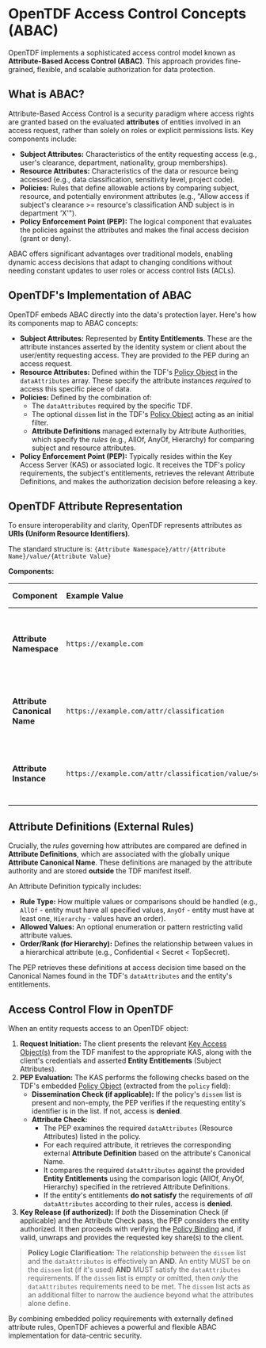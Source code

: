 # OpenTDF Access Control Concepts (ABAC)

OpenTDF implements a sophisticated access control model known as **Attribute-Based Access Control (ABAC)**. This approach provides fine-grained, flexible, and scalable authorization for data protection.

## What is ABAC?

Attribute-Based Access Control is a security paradigm where access rights are granted based on the evaluated **attributes** of entities involved in an access request, rather than solely on roles or explicit permissions lists. Key components include:

*   **Subject Attributes:** Characteristics of the entity requesting access (e.g., user's clearance, department, nationality, group memberships).
*   **Resource Attributes:** Characteristics of the data or resource being accessed (e.g., data classification, sensitivity level, project code).
*   **Policies:** Rules that define allowable actions by comparing subject, resource, and potentially environment attributes (e.g., "Allow access if subject's clearance >= resource's classification AND subject is in department 'X'").
*   **Policy Enforcement Point (PEP):** The logical component that evaluates the policies against the attributes and makes the final access decision (grant or deny).

ABAC offers significant advantages over traditional models, enabling dynamic access decisions that adapt to changing conditions without needing constant updates to user roles or access control lists (ACLs).

## OpenTDF's Implementation of ABAC

OpenTDF embeds ABAC directly into the data's protection layer. Here's how its components map to ABAC concepts:

*   **Subject Attributes:** Represented by **Entity Entitlements**. These are the attribute instances asserted by the identity system or client about the user/entity requesting access. They are provided *to* the PEP during an access request.
*   **Resource Attributes:** Defined within the TDF's [Policy Object](../schema/OpenTDF/policy.md) in the `dataAttributes` array. These specify the attribute instances *required* to access this specific piece of data.
*   **Policies:** Defined by the combination of:
    *   The `dataAttributes` required by the specific TDF.
    *   The optional `dissem` list in the TDF's [Policy Object](../schema/OpenTDF/policy.md) acting as an initial filter.
    *   **Attribute Definitions** managed externally by Attribute Authorities, which specify the *rules* (e.g., AllOf, AnyOf, Hierarchy) for comparing subject and resource attributes.
*   **Policy Enforcement Point (PEP):** Typically resides within the Key Access Server (KAS) or associated logic. It receives the TDF's policy requirements, the subject's entitlements, retrieves the relevant Attribute Definitions, and makes the authorization decision before releasing a key.

## OpenTDF Attribute Representation

To ensure interoperability and clarity, OpenTDF represents attributes as **URIs (Uniform Resource Identifiers)**.

The standard structure is:
`{Attribute Namespace}/attr/{Attribute Name}/value/{Attribute Value}`

**Components:**

| Component                    | Example Value                                          | Description                                                                                                                                   | Globally Unique? |
| :--------------------------- | :----------------------------------------------------- | :-------------------------------------------------------------------------------------------------------------------------------------------- | :--------------- |
| **Attribute Namespace**      | `https://example.com`                                  | Typically a domain controlled by the authoritative source of the attribute definition. Recommended to use a stable, controlled namespace.     | No (by itself)   |
| **Attribute Canonical Name** | `https://example.com/attr/classification`              | Combination of Namespace and Name (`{Namespace}/attr/{Name}`). **This MUST be globally unique** and identifies the specific attribute *type*. | **Yes**          |
| **Attribute Instance**       | `https://example.com/attr/classification/value/secret` | The full URI (`{Canonical Name}/value/{Value}`). This represents a specific, actionable attribute assertion used in policies or entitlements. | **Yes**          |

## Attribute Definitions (External Rules)

Crucially, the *rules* governing how attributes are compared are defined in **Attribute Definitions**, which are associated with the globally unique **Attribute Canonical Name**. These definitions are managed by the attribute authority and are stored **outside** the TDF manifest itself.

An Attribute Definition typically includes:

*   **Rule Type:** How multiple values or comparisons should be handled (e.g., `AllOf` - entity must have all specified values, `AnyOf` - entity must have at least one, `Hierarchy` - values have an order).
*   **Allowed Values:** An optional enumeration or pattern restricting valid attribute values.
*   **Order/Rank (for Hierarchy):** Defines the relationship between values in a hierarchical attribute (e.g., Confidential < Secret < TopSecret).

The PEP retrieves these definitions at access decision time based on the Canonical Names found in the TDF's `dataAttributes` and the entity's entitlements.

## Access Control Flow in OpenTDF

When an entity requests access to an OpenTDF object:

1.  **Request Initiation:** The client presents the relevant [Key Access Object(s)](../schema/OpenTDF/key_access_object.md) from the TDF manifest to the appropriate KAS, along with the client's credentials and asserted **Entity Entitlements** (Subject Attributes).
2.  **PEP Evaluation:** The KAS performs the following checks based on the TDF's embedded [Policy Object](../schema/OpenTDF/policy.md) (extracted from the `policy` field):
    *   **Dissemination Check (if applicable):** If the policy's `dissem` list is present and non-empty, the PEP verifies if the requesting entity's identifier is in the list. If not, access is **denied**.
    *   **Attribute Check:**
        *   The PEP examines the required `dataAttributes` (Resource Attributes) listed in the policy.
        *   For each required attribute, it retrieves the corresponding external **Attribute Definition** based on the attribute's Canonical Name.
        *   It compares the required `dataAttributes` against the provided **Entity Entitlements** using the comparison logic (AllOf, AnyOf, Hierarchy) specified in the retrieved Attribute Definitions.
        *   If the entity's entitlements **do not satisfy** the requirements of *all* `dataAttributes` according to their rules, access is **denied**.
3.  **Key Release (if authorized):** If *both* the Dissemination Check (if applicable) and the Attribute Check pass, the PEP considers the entity authorized. It then proceeds with verifying the [Policy Binding](./security.md#3-policy-binding) and, if valid, unwraps and provides the requested key share(s) to the client.

> **Policy Logic Clarification:** The relationship between the `dissem` list and the `dataAttributes` is effectively an **AND**. An entity MUST be on the `dissem` list (if it's used) **AND** MUST satisfy the `dataAttributes` requirements.
> If the `dissem` list is empty or omitted, then *only* the `dataAttributes` requirements need to be met. The `dissem` list acts as an additional filter to narrow the audience beyond what the attributes alone define.

By combining embedded policy requirements with externally defined attribute rules, OpenTDF achieves a powerful and flexible ABAC implementation for data-centric security.